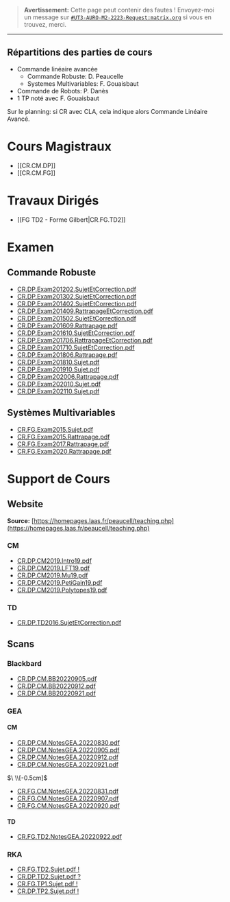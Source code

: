 
> **Avertissement:**
Cette page peut contenir des fautes ! Envoyez-moi un message sur [`#UT3-AURO-M2-2223-Request:matrix.org`](https://matrix.to/#/#UT3-AURO-M2-2223-Request:matrix.org) si vous en trouvez, merci.

---

## Répartitions des parties de cours

- Commande linéaire avancée
  - Commande Robuste: D. Peaucelle
  - Systemes Multivariables: F. Gouaisbaut
- Commande de Robots: P. Danès
- 1 TP noté avec F. Gouaisbaut

Sur le planning: si CR avec CLA, cela indique alors Commande Linéaire Avancé.


# Cours Magistraux

- [[CR.CM.DP]]
- [[CR.CM.FG]]

# Travaux Dirigés

- [[FG TD2 - Forme Gilbert|CR.FG.TD2]]

<!--
# Travaux Pratiques

- [[FG TP1 - Bac d'Eau|CR.FG.TP1]]
- [[DP TP2 - Thm Stabilité Quadratique Normé|CR.DP.TP2]]
-->

# Examen

## Commande Robuste

- [CR.DP.Exam201202.SujetEtCorrection.pdf](https://raw.githubusercontent.com/TunnARK/UT3-AURO-2223-S10-Dendron/main/vault/assets/CR.DP.Exam201202.SujetEtCorrection.pdf)
- [CR.DP.Exam201302.SujetEtCorrection.pdf](https://raw.githubusercontent.com/TunnARK/UT3-AURO-2223-S10-Dendron/main/vault/assets/CR.DP.Exam201302.SujetEtCorrection.pdf)
- [CR.DP.Exam201402.SujetEtCorrection.pdf](https://raw.githubusercontent.com/TunnARK/UT3-AURO-2223-S10-Dendron/main/vault/assets/CR.DP.Exam201402.SujetEtCorrection.pdf)
- [CR.DP.Exam201409.RattrapageEtCorrection.pdf](https://raw.githubusercontent.com/TunnARK/UT3-AURO-2223-S10-Dendron/main/vault/assets/CR.DP.Exam201409.RattrapageEtCorrection.pdf)
- [CR.DP.Exam201502.SujetEtCorrection.pdf](https://raw.githubusercontent.com/TunnARK/UT3-AURO-2223-S10-Dendron/main/vault/assets/CR.DP.Exam201502.SujetEtCorrection.pdf)
- [CR.DP.Exam201609.Rattrapage.pdf](https://raw.githubusercontent.com/TunnARK/UT3-AURO-2223-S10-Dendron/main/vault/assets/CR.DP.Exam201609.Rattrapage.pdf)
- [CR.DP.Exam201610.SujetEtCorrection.pdf](https://raw.githubusercontent.com/TunnARK/UT3-AURO-2223-S10-Dendron/main/vault/assets/CR.DP.Exam201610.SujetEtCorrection.pdf)
- [CR.DP.Exam201706.RattrapageEtCorrection.pdf](https://raw.githubusercontent.com/TunnARK/UT3-AURO-2223-S10-Dendron/main/vault/assets/CR.DP.Exam201706.RattrapageEtCorrection.pdf)
- [CR.DP.Exam201710.SujetEtCorrection.pdf](https://raw.githubusercontent.com/TunnARK/UT3-AURO-2223-S10-Dendron/main/vault/assets/CR.DP.Exam201710.SujetEtCorrection.pdf)
- [CR.DP.Exam201806.Rattrapage.pdf](https://raw.githubusercontent.com/TunnARK/UT3-AURO-2223-S10-Dendron/main/vault/assets/CR.DP.Exam201806.Rattrapage.pdf)
- [CR.DP.Exam201810.Sujet.pdf](https://raw.githubusercontent.com/TunnARK/UT3-AURO-2223-S10-Dendron/main/vault/assets/CR.DP.Exam201810.Sujet.pdf)
- [CR.DP.Exam201910.Sujet.pdf](https://raw.githubusercontent.com/TunnARK/UT3-AURO-2223-S10-Dendron/main/vault/assets/CR.DP.Exam201910.Sujet.pdf)
- [CR.DP.Exam202006.Rattrapage.pdf](https://raw.githubusercontent.com/TunnARK/UT3-AURO-2223-S10-Dendron/main/vault/assets/CR.DP.Exam202006.Rattrapage.pdf)
- [CR.DP.Exam202010.Sujet.pdf](https://raw.githubusercontent.com/TunnARK/UT3-AURO-2223-S10-Dendron/main/vault/assets/CR.DP.Exam202010.Sujet.pdf)
- [CR.DP.Exam202110.Sujet.pdf](https://raw.githubusercontent.com/TunnARK/UT3-AURO-2223-S10-Dendron/main/vault/assets/CR.DP.Exam202110.Sujet.pdf)

## Systèmes Multivariables

- [CR.FG.Exam2015.Sujet.pdf](https://raw.githubusercontent.com/TunnARK/UT3-AURO-2223-S10-Dendron/main/vault/assets/CR.FG.Exam2015.Sujet.pdf)
- [CR.FG.Exam2015.Rattrapage.pdf](https://raw.githubusercontent.com/TunnARK/UT3-AURO-2223-S10-Dendron/main/vault/assets/CR.FG.Exam2015.Rattrapage.pdf)
- [CR.FG.Exam2017.Rattrapage.pdf](https://raw.githubusercontent.com/TunnARK/UT3-AURO-2223-S10-Dendron/main/vault/assets/CR.FG.Exam2017.Rattrapage.pdf)
- [CR.FG.Exam2020.Rattrapage.pdf](https://raw.githubusercontent.com/TunnARK/UT3-AURO-2223-S10-Dendron/main/vault/assets/CR.FG.Exam2020.Rattrapage.pdf)



# Support de Cours

## Website

**Source:** [https://homepages.laas.fr/peaucell/teaching.php](https://homepages.laas.fr/peaucell/teaching.php)

### CM

- [CR.DP.CM2019.Intro19.pdf](https://raw.githubusercontent.com/TunnARK/UT3-AURO-2223-S10-Dendron/main/vault/assets/CR.DP.CM2019.Intro19.pdf)
- [CR.DP.CM2019.LFT19.pdf](https://raw.githubusercontent.com/TunnARK/UT3-AURO-2223-S10-Dendron/main/vault/assets/CR.DP.CM2019.LFT19.pdf)
- [CR.DP.CM2019.Mu19.pdf](https://raw.githubusercontent.com/TunnARK/UT3-AURO-2223-S10-Dendron/main/vault/assets/CR.DP.CM2019.Mu19.pdf)
- [CR.DP.CM2019.PetiGain19.pdf](https://raw.githubusercontent.com/TunnARK/UT3-AURO-2223-S10-Dendron/main/vault/assets/CR.DP.CM2019.PetitGain19.pdf)
- [CR.DP.CM2019.Polytopes19.pdf](https://raw.githubusercontent.com/TunnARK/UT3-AURO-2223-S10-Dendron/main/vault/assets/CR.DP.CM2019.Polytopes19.pdf)


### TD

- [CR.DP.TD2016.SujetEtCorrection.pdf](https://raw.githubusercontent.com/TunnARK/UT3-AURO-2223-S10-Dendron/main/vault/assets/CR.DP.TD2016.SujetEtCorrection.pdf)


## Scans

### Blackbard

- [CR.DP.CM.BB20220905.pdf](https://raw.githubusercontent.com/TunnARK/UT3-AURO-2223-S10-Dendron/main/vault/assets/CR.DP.CM.BB20220905.pdf)
- [CR.DP.CM.BB20220912.pdf](https://raw.githubusercontent.com/TunnARK/UT3-AURO-2223-S10-Dendron/main/vault/assets/CR.DP.CM.BB20220912.pdf)
- [CR.DP.CM.BB20220921.pdf](https://raw.githubusercontent.com/TunnARK/UT3-AURO-2223-S10-Dendron/main/vault/assets/CR.DP.CM.BB20220921.pdf)

### GEA

#### CM

- [CR.DP.CM.NotesGEA.20220830.pdf](https://raw.githubusercontent.com/TunnARK/UT3-AURO-2223-S10-Dendron/main/vault/assets/CR.DP.CM.NotesGEA.20220830.pdf)
- [CR.DP.CM.NotesGEA.20220905.pdf](https://raw.githubusercontent.com/TunnARK/UT3-AURO-2223-S10-Dendron/main/vault/assets/CR.DP.CM.NotesGEA.20220905.pdf)
- [CR.DP.CM.NotesGEA.20220912.pdf](https://raw.githubusercontent.com/TunnARK/UT3-AURO-2223-S10-Dendron/main/vault/assets/CR.DP.CM.NotesGEA.20220912.pdf)
- [CR.DP.CM.NotesGEA.20220921.pdf](https://raw.githubusercontent.com/TunnARK/UT3-AURO-2223-S10-Dendron/main/vault/assets/CR.DP.CM.NotesGEA.20220921.pdf)

$\ \\[-0.5cm]$

- [CR.FG.CM.NotesGEA.20220831.pdf](https://raw.githubusercontent.com/TunnARK/UT3-AURO-2223-S10-Dendron/main/vault/assets/CR.FG.CM.NotesGEA.20220831.pdf)
- [CR.FG.CM.NotesGEA.20220907.pdf](https://raw.githubusercontent.com/TunnARK/UT3-AURO-2223-S10-Dendron/main/vault/assets/CR.FG.CM.NotesGEA.20220907.pdf)
- [CR.FG.CM.NotesGEA.20220920.pdf](https://raw.githubusercontent.com/TunnARK/UT3-AURO-2223-S10-Dendron/main/vault/assets/CR.FG.CM.NotesGEA.20220920.pdf)

#### TD

- [CR.FG.TD2.NotesGEA.20220922.pdf](https://raw.githubusercontent.com/TunnARK/UT3-AURO-2223-S10-Dendron/main/vault/assets/CR.FG.TD2.NotesGEA.20220922.pdf)




### RKA

- [CR.FG.TD2.Sujet.pdf !](https://raw.githubusercontent.com/TunnARK/UT3-AURO-2223-S10-Dendron/main/vault/assets/CR.FG.TD2.Sujet.pdf)
- [CR.DP.TD2.Sujet.pdf ?](https://raw.githubusercontent.com/TunnARK/UT3-AURO-2223-S10-Dendron/main/vault/assets/CR.DP.TD2.Sujet.pdf)
- [CR.FG.TP1.Sujet.pdf !](https://raw.githubusercontent.com/TunnARK/UT3-AURO-2223-S10-Dendron/main/vault/assets/CR.FG.TP1.Sujet.pdf)
- [CR.DP.TP2.Sujet.pdf !](https://raw.githubusercontent.com/TunnARK/UT3-AURO-2223-S10-Dendron/main/vault/assets/CR.FG.TP2.Sujet.pdf)
